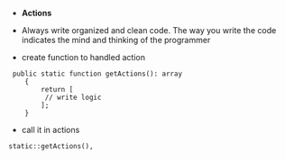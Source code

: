 
* **Actions**

* Always write organized and clean code. The way you write the code indicates the mind and thinking of the programmer
* create function to handled action 
```
 public static function getActions(): array
    {
        return [
         // write logic 
        ];
    }

```

* call it in actions
```
static::getActions(),  
```
